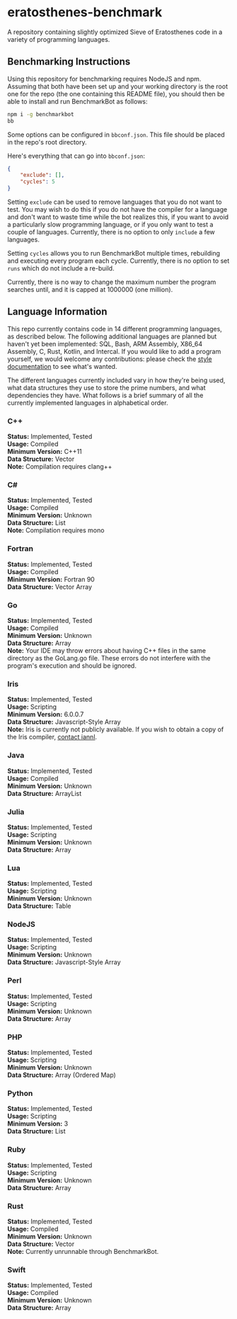 # eratosthenes-benchmark
A repository containing slightly optimized Sieve of Eratosthenes code in a variety of programming languages.

## Benchmarking Instructions

Using this repository for benchmarking requires NodeJS and npm. Assuming that both have been set up and your working directory is the root one for the repo (the one containing this README file), you should then be able to install and run BenchmarkBot as follows:
```bash
npm i -g benchmarkbot
bb
```

Some options can be configured in `bbconf.json`. This file should be placed in the repo's root directory.

Here's everything that can go into `bbconf.json`:

```json
{
	"exclude": [],
	"cycles": 5
}
```

Setting `exclude` can be used to remove languages that you do not want to test. You may wish to do this if you do not have the compiler for a language and don't want to waste time while the bot realizes this, if you want to avoid a particularly slow programming language, or if you only want to test a couple of languages. Currently, there is no option to only `include` a few languages.

Setting `cycles` allows you to run BenchmarkBot multiple times, rebuilding and executing every program each cycle. Currently, there is no option to set `runs` which do not include a re-build.

Currently, there is no way to change the maximum number the program searches until, and it is capped at 1000000 (one million).

## Language Information

This repo currently contains code in 14 different programming languages, as described below. The following additional languages are planned but haven't yet been implemented: SQL, Bash, ARM Assembly, X86_64 Assembly, C, Rust, Kotlin, and Intercal. If you would like to add a program yourself, we would welcome any contributions: please check the [style documentation](docs) to see what's wanted.

The different languages currently included vary in how they're being used, what data structures they use to store the prime numbers, and what dependencies they have. What follows is a brief summary of all the currently implemented languages in alphabetical order.

### C++
**Status:** Implemented, Tested  
**Usage:** Compiled  
**Minimum Version:** C++11  
**Data Structure:** Vector  
**Note:** Compilation requires clang++  

### C#
**Status:** Implemented, Tested  
**Usage:** Compiled  
**Minimum Version:** Unknown  
**Data Structure:** List  
**Note:** Compilation requires mono   

### Fortran
**Status:** Implemented, Tested  
**Usage:** Compiled  
**Minimum Version:** Fortran 90  
**Data Structure:** Vector Array  

### Go
**Status:** Implemented, Tested  
**Usage:** Compiled  
**Minimum Version:** Unknown  
**Data Structure:** Array  
**Note:** Your IDE may throw errors about having C++ files in the same directory as the GoLang.go file. These errors do not interfere with the program's execution and should be ignored.  

### Iris
**Status:** Implemented, Tested  
**Usage:** Scripting  
**Minimum Version:** 6.0.0.7  
**Data Structure:** Javascript-Style Array  
**Note:** Iris is currently not publicly available. If you wish to obtain a copy of the Iris compiler, [contact iannl](https://iannl.com/links/).  

### Java
**Status:** Implemented, Tested  
**Usage:** Compiled  
**Minimum Version:** Unknown  
**Data Structure:** ArrayList  

### Julia
**Status:** Implemented, Tested  
**Usage:** Scripting  
**Minimum Version:** Unknown  
**Data Structure:** Array  

### Lua
**Status:** Implemented, Tested  
**Usage:** Scripting  
**Minimum Version:** Unknown  
**Data Structure:** Table  

### NodeJS
**Status:** Implemented, Tested  
**Usage:** Scripting  
**Minimum Version:** Unknown  
**Data Structure:** Javascript-Style Array  

### Perl
**Status:** Implemented, Tested  
**Usage:** Scripting  
**Minimum Version:** Unknown  
**Data Structure:** Array  

### PHP
**Status:** Implemented, Tested  
**Usage:** Scripting  
**Minimum Version:** Unknown  
**Data Structure:** Array (Ordered Map)  

### Python
**Status:** Implemented, Tested  
**Usage:** Scripting  
**Minimum Version:** 3  
**Data Structure:** List  

### Ruby
**Status:** Implemented, Tested  
**Usage:** Scripting  
**Minimum Version:** Unknown  
**Data Structure:** Array  

### Rust
**Status:** Implemented, Tested  
**Usage:** Compiled  
**Minimum Version:** Unknown  
**Data Structure:** Vector  
**Note:** Currently unrunnable through BenchmarkBot.  

### Swift
**Status:** Implemented, Tested  
**Usage:** Compiled  
**Minimum Version:** Unknown  
**Data Structure:** Array  

